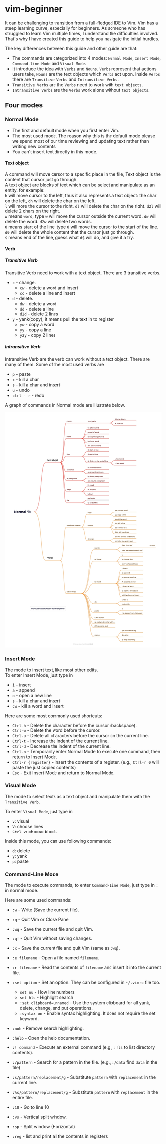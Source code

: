 # vim-beginner  

It can be challenging to transition from a full-fledged IDE to Vim. Vim has a steep learning curve, especially for beginners. As someone who has struggled to learn Vim multiple times, I understand the difficulties involved. That's why I have created this guide to help you navigate the initial hurdles.

The key differences between this guide and other guide are that:

- The commands are categorized into 4 modes: `Normal Mode`, `Insert Mode`, `Command-line Mode` and `Visual Mode`.  
- It introduce the idea with `Verbs` and `Nouns`. `Verbs` represent that actions users take, `Nouns` are the text objects which `Verbs` act upon. Inside `Verbs` there are `Transitive Verbs` and `Intransitive Verbs`.
- `Transitive Verbs` are the `Verbs` need to work with `text objects`.
- `Intransitive Verbs` are the `Verbs` work alone without `text objects`.

## Four modes

### Normal Mode

- The first and default mode when you first enter Vim.  
- The most used mode. The reason why this is the default mode please we spend most of our time reviewing and updating text rather than writing new contents.  
- You can't insert text directly in this mode.  

#### Text object

A command will move cursor to a specific place in the file, Text object is the content that cursor just go through.  
A text object are blocks of text which can be select and manipulate as an entity.  for example:  
`h` will move cursor to the left, thus it also represents a text object: the char on the left, `dh` will delete the char on the left.  
`l` will more the cursor to the right, `dl` will delete the char on the right. `d2l` will delete 2 chars on the right.  
`w` means `word`, type `w` will move the cursor outside the current word. `dw` will delete the word. `d2w` will delete two words.  
`0` means start of the line, type `0` will move the cursor to the start of the line. `d0` will delete the whole content that the cursor just go through.  
`$` means end of the line, guess what `d$` will do, and give it a try.  


#### Verb

##### Transitive Verb

Transitive Verb need to work with a text object. There are 3 transitive verbs.  

- `c` - change.  
  - `cw` - delete a word and insert
  - `cc` - delete a line and insert
- `d` - delete.  
  - `dw` - delete a word  
  - `dd` - delete a line
  - `d2d` - delete 2 lines
- `y` - yank(copy), it means pull the text in to register   
  - `yw` - copy a word
  - `yy` - copy a line
  - `y2y` - copy 2 lines  

##### Intransitive Verb

Intransitive Verb are the verb can work without a text object. There are many of them. Some of the most used verbs are

- `p` - paste
- `x` - kill a char
- `s` - kill a char and insert
- `u` - undo
- `ctrl - r` - redo 

A graph of commands in Normal mode are illustrate below. 

![Commands in Normal mode](Normal.jpg)

### Insert Mode

The mode to insert text, like most other edits.  
To enter Insert Mode, just type in

- `i` - insert
- `a` - append
- `o` - open a new line
- `s` - kill a char and insert
- `cw` - kill a word and insert

Here are some most commonly used shortcuts:

- `Ctrl-h` - Delete the character before the cursor (backspace).
- `Ctrl-w` - Delete the word before the cursor.
- `Ctrl-u` - Delete all characters before the cursor on the current line.
- `Ctrl-t` - Increase the indent of the current line.
- `Ctrl-d` - Decrease the indent of the current line.
- `Ctrl-o` - Temporarily enter Normal Mode to execute one command, then return to Insert Mode.
- `Ctrl-r {register}` - Insert the contents of a register. (e.g., `Ctrl-r 0` will paste the just copied contents)
- `Esc` - Exit Insert Mode and return to Normal Mode.


### Visual Mode
The mode to select texts as a text object and manipulate them with the `Transitive Verb`.  

To enter `Visual Mode`, just type in

- `v`: visual 
- `V`: choose lines
- `Ctrl-v`: choose block.

Inside this mode, you can use following commands: 

- `d`: delete
- `y`: yank
- `p`: paste

### Command-Line Mode

The mode to execute commands, to enter `Command-Line Mode`, just type in `:` in normal mode.

Here are some used commands:

- `:w` - Write (Save the current file).
- `:q` - Quit Vim or Close Pane
- `:wq` - Save the current file and quit Vim.
- `:q!` - Quit Vim without saving changes.
- `:x` - Save the current file and quit Vim (same as `:wq`).
- `:e filename` - Open a file named `filename`.
- `:r filename` - Read the contents of `filename` and insert it into the current file.
- `:set option` - Set an option. They can be configured in `~/.vimrc` file too.  
  - `set nu` - How line numbers
  - `set hls` - Highlight search  
  - `:set clipboard=unnamed` - Use the system clipboard for all yank, delete, change, and put operations.
  - `:syntax on` - Enable syntax highlighting.  It does not require the set keyword.  
- `:noh` - Remove search highlighting.
- `:help` - Open the help documentation.
- `:! command` - Execute an external command (e.g., `:!ls` to list directory contents).
- `:/pattern` - Search for a pattern in the file. (e.g., `:/data` find `data` in the file)
- `:s/pattern/replacement/g` - Substitute `pattern` with `replacement` in the current line.
- `:%s/pattern/replacement/g` - Substitute `pattern` with `replacement` in the entire file.
- `:10` - Go to line 10
- `:vs` - Vertical split window.  
- `:sp` - Split window (Horizontal)  

- `:reg` - list and print all the contents in registers  


